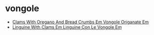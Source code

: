 # vongole

 * [Clams With Oregano And Bread Crumbs Em Vongole Origanate Em](../index/c/clams-with-oregano-and-bread-crumbs-em-vongole-origanate-em-107537.json)
 * [Linguine With Clams Em Linguine Con Le Vongole Em](../index/l/linguine-with-clams-em-linguine-con-le-vongole-em-350683.json)
